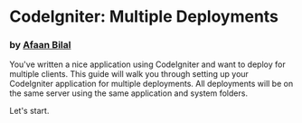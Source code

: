 # CodeIgniter: Multiple Deployments


### by [Afaan Bilal](https://afaan.ml)

You've written a nice application using CodeIgniter and want to deploy for multiple clients. This guide will walk you through setting up your CodeIgniter application for multiple deployments. All deployments will be on the same server using the same application and system folders. 

Let's start.
